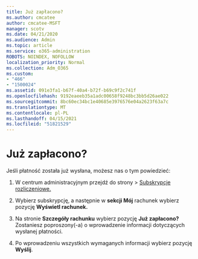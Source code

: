 ```yaml
---
title: Już zapłacono?
ms.author: cmcatee
author: cmcatee-MSFT
manager: scotv
ms.date: 04/21/2020
ms.audience: Admin
ms.topic: article
ms.service: o365-administration
ROBOTS: NOINDEX, NOFOLLOW
localization_priority: Normal
ms.collection: Adm_O365
ms.custom:
- "466"
- "1500024"
ms.assetid: 091e3fa1-b67f-40a4-b72f-b69c9f2c741f
ms.openlocfilehash: 9192eaeeb35a1adc00658f9248bc3bb5d26ae022
ms.sourcegitcommit: 8bc60ec34bc1e40685e3976576e04a2623f63a7c
ms.translationtype: MT
ms.contentlocale: pl-PL
ms.lasthandoff: 04/15/2021
ms.locfileid: "51821529"
---
```

# <a name="already-paid"></a>Już zapłacono?

Jeśli płatność została już wysłana, możesz nas o tym powiedzieć:
  
1. W centrum administracyjnym przejdź  do strony \> [Subskrypcje rozliczeniowe.](https://go.microsoft.com/fwlink/p/?linkid=842054)

2. Wybierz subskrypcję, a następnie w **sekcji Mój** rachunek wybierz pozycję **Wyświetl rachunek.**

3. Na stronie **Szczegóły rachunku** wybierz pozycję **Już zapłacono?** Zostaniesz poproszony(-a) o wprowadzenie informacji dotyczących wysłanej płatności.

4. Po wprowadzeniu wszystkich wymaganych informacji wybierz pozycję **Wyślij**.